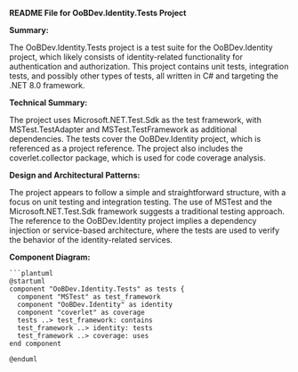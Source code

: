 **README File for OoBDev.Identity.Tests Project**

**Summary:**

The OoBDev.Identity.Tests project is a test suite for the OoBDev.Identity project, which likely consists of identity-related functionality for authentication and authorization. This project contains unit tests, integration tests, and possibly other types of tests, all written in C# and targeting the .NET 8.0 framework.

**Technical Summary:**

The project uses Microsoft.NET.Test.Sdk as the test framework, with MSTest.TestAdapter and MSTest.TestFramework as additional dependencies. The tests cover the OoBDev.Identity project, which is referenced as a project reference. The project also includes the coverlet.collector package, which is used for code coverage analysis.

**Design and Architectural Patterns:**

The project appears to follow a simple and straightforward structure, with a focus on unit testing and integration testing. The use of MSTest and the Microsoft.NET.Test.Sdk framework suggests a traditional testing approach. The reference to the OoBDev.Identity project implies a dependency injection or service-based architecture, where the tests are used to verify the behavior of the identity-related services.

**Component Diagram:**
```
```plantuml
@startuml
component "OoBDev.Identity.Tests" as tests {
  component "MSTest" as test_framework
  component "OoBDev.Identity" as identity
  component "coverlet" as coverage
  tests ..> test_framework: contains
  test_framework ..> identity: tests
  test_framework ..> coverage: uses
end component

@enduml
```
